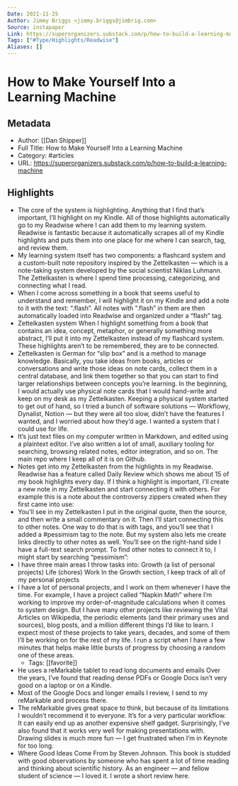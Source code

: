 ```yaml
---
Date: 2021-11-25
Author: Jimmy Briggs <jimmy.briggs@jimbrig.com>
Source: instapaper
Link: https://superorganizers.substack.com/p/how-to-build-a-learning-machine
Tags: ["#Type/Highlights/Readwise"]
Aliases: []
---
```

# How to Make Yourself Into a Learning Machine

## Metadata
- Author: [[Dan Shipper]]
- Full Title: How to Make Yourself Into a Learning Machine
- Category: #articles
- URL: https://superorganizers.substack.com/p/how-to-build-a-learning-machine

## Highlights
- The core of the system is highlighting.
  Anything that I find that’s important, I’ll highlight on my Kindle. All of those highlights automatically go to my Readwise where I can add them to my learning system. Readwise is fantastic because it automatically scrapes all of my Kindle highlights and puts them into one place for me where I can search, tag, and review them.
- My learning system itself has two components: a flashcard system and a custom-built note repository inspired by the Zettelkasten — which is a note-taking system developed by the social scientist Niklas Luhmann. The Zettelkasten is where I spend time processing, categorizing, and connecting what I read.
- When I come across something in a book that seems useful to understand and remember, I will highlight it on my Kindle and add a note to it with the text: “.flash”.
  All notes with “.flash” in them are then automatically loaded into Readwise and organized under a “flash” tag.
- Zettelkasten system
  When I highlight something from a book that contains an idea, concept, metaphor, or generally something more abstract, I’ll put it into my Zettelkasten instead of my flashcard system. These highlights aren’t to be remembered, they are to be connected.
- Zettelkasten is German for “slip box” and is a method to manage knowledge. Basically, you take ideas from books, articles or conversations and write those ideas on note cards, collect them in a central database, and link them together so that you can start to find larger relationships between concepts you’re learning.
  In the beginning, I would actually use physical note cards that I would hand-write and keep on my desk as my Zettelkasten.
  Keeping a physical system started to get out of hand, so I tried a bunch of software solutions — Workflowy, Dynalist, Notion — but they were all too slow, didn’t have the features I wanted, and I worried about how they’d age. I wanted a system that I could use for life.
- It’s just text files on my computer written in Markdown, and edited using a plaintext editor. I’ve also written a lot of small, auxiliary tooling for searching, browsing related notes, editor integration, and so on. The main repo where I keep all of it is on Github.
- Notes get into my Zettelkasten from the highlights in my Readwise. Readwise has a feature called Daily Review which shows me about 15 of my book highlights every day.
  If I think a highlight is important, I’ll create a new note in my Zettelkasten and start connecting it with others. For example this is a note about the controversy zippers created when they first came into use:
- You’ll see in my Zettelkasten I put in the original quote, then the source, and then write a small commentary on it.
  Then I’ll start connecting this to other notes. One way to do that is with tags, and you’ll see that I added a #pessimism tag to the note.
  But my system also lets me create links directly to other notes as well.
  You’ll see on the right-hand side I have a full-text search prompt. To find other notes to connect it to, I might start by searching “pessimism”:
- I have three main areas I throw tasks into:
  Growth (a list of personal projects)
  Life (chores)
  Work
  In the Growth section, I keep track of all of my personal projects
- I have a lot of personal projects, and I work on them whenever I have the time.
  For example, I have a project called “Napkin Math” where I’m working to improve my order-of-magnitude calculations when it comes to system design.
  But I have many other projects like reviewing the Vital Articles on Wikipedia, the periodic elements (and their primary uses and sources), blog posts, and a million different things I’d like to learn.
  I expect most of these projects to take years, decades, and some of them I’ll be working on for the rest of my life. I run a script when I have a few minutes that helps make little bursts of progress by choosing a random one of these areas.
    - Tags: [[favorite]] 
- He uses a reMarkable tablet to read long documents and emails
  Over the years, I’ve found that reading dense PDFs or Google Docs isn’t very good on a laptop or on a Kindle.
- Most of the Google Docs and longer emails I review, I send to my reMarkable and process there.
- The reMarkable gives great space to think, but because of its limitations I wouldn’t recommend it to everyone. It’s for a very particular workflow. It can easily end up as another expensive shelf gadget.
  Surprisingly, I’ve also found that it works very well for making presentations with. Drawing slides is much more fun — I get frustrated when I’m in Keynote for too long.
- Where Good Ideas Come From by Steven Johnson. This book is studded with good observations by someone who has spent a lot of time reading and thinking about scientific history. As an engineer — and fellow student of science — I loved it. I wrote a short review here.
